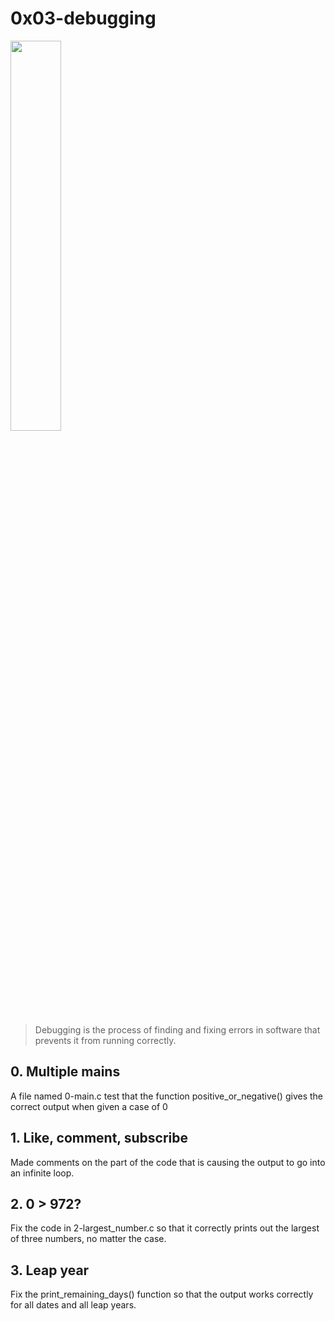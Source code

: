 # 0x03-debugging

<img width= 40% src= "https://user-images.githubusercontent.com/99085566/223242107-8ea92d8e-4f82-4bc3-97f9-c2dccdd7efba.jpg" >

> Debugging is the process of finding and fixing errors in software that prevents it from running correctly. 
## 0. Multiple mains
A file named 0-main.c test that the function positive_or_negative() gives the correct output when given a case of 0
## 1. Like, comment, subscribe
Made comments on the part of the code that is causing the output to go into an infinite loop.
## 2. 0 > 972?
Fix the code in 2-largest_number.c so that it correctly prints out the largest of three numbers, no matter the case.
## 3. Leap year
Fix the print_remaining_days() function so that the output works correctly for all dates and all leap years.
